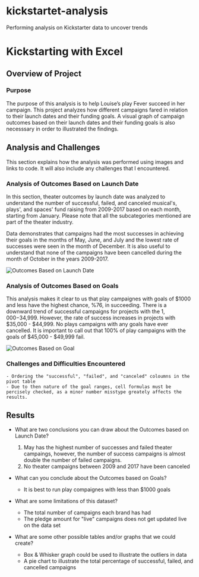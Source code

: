 # kickstartet-analysis
Performing analysis on Kickstarter data to uncover trends

# Kickstarting with Excel

## Overview of Project

### Purpose
The purpose of this analysis is to help Louise’s play Fever succeed in her campaign. This project analyzes how different campaigns fared in relation to their launch dates and their funding goals. A visual graph of campaign outcomes based on their launch dates and their funding goals is also necesssary in order to illustrated the findings. 

## Analysis and Challenges

This section explains how the analysis was performed using images and links to code. It will also include any challenges that I encountered.

### Analysis of Outcomes Based on Launch Date
In this section, theater outcomes by launch date was analyzed to understand the number of successful, failed, and canceled musical's, plays', and spaces' fund raising from 2009-2017 based on each month, starting from January. Please note that all the subcategories mentioned are part of the theater industry.

Data demonstrates that campaigns had the most successes in achieving their goals in the months of May, June, and July and the lowest rate of successes were seen in the month of December. It is also useful to understand that none of the campaigns have been cancelled during the month of October in the years 2009-2017.

![Outcomes Based on Launch Date](https://github.com/rshahba/kickstartet-analysis/blob/main/Resources/Theater_Outcomes_vs_Launch.png)

### Analysis of Outcomes Based on Goals
This analysis makes it clear to us that play campaignes with goals of $1000 and less have the highest chance, %76, in succeeding. There is a downward trend of successful campaigns for projects with the $1,000-$34,999. However, the rate of success increases in projects with $35,000 - $44,999. No plays campaigns with any goals have ever cancelled. It is important to call out that 100% of play campaigns with the goals of $45,000 - $49,999 fail.

![Outcomes Based on Goal](https://github.com/rshahba/kickstartet-analysis/blob/main/Resources/Outcomes_vs_Goals.png)

### Challenges and Difficulties Encountered
    - Ordering the "successful", "failed", and "canceled" coloumns in the pivot table 
    - Due to then nature of the goal ranges, cell formulas must be percisely checked, as a minor number misstype greately affects the results.

## Results

- What are two conclusions you can draw about the Outcomes based on Launch Date?
    1. May has the highest number of successes and failed theater campaings, however, the number of success campaigns is almost double the number of failed campaigns.
    2. No theater campaigns between 2009 and 2017 have been canceled

- What can you conclude about the Outcomes based on Goals?
    - It is best to run play compaignes with less than $1000 goals
- What are some limitations of this dataset?
    - The total number of campaigns each brand has had
    - The pledge amount for "live" campaigns does not get updated live on the data set

- What are some other possible tables and/or graphs that we could create?
    - Box & Whisker graph could be used to illustrate the outliers in data
    - A pie chart to illustrate the total percentage of successful, failed, and cancelled campaigns
